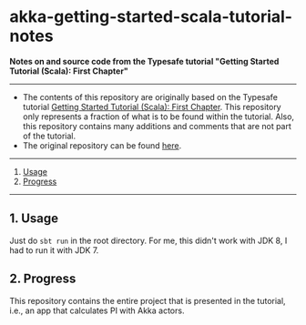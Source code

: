 # akka-getting-started-scala-tutorial-notes

**Notes on and source code from the Typesafe tutorial "Getting Started Tutorial (Scala): First Chapter"**

---

* The contents of this repository are originally based on the Typesafe tutorial [Getting Started Tutorial (Scala): First Chapter](http://doc.akka.io/docs/akka/2.0/intro/getting-started-first-scala.html).
  This repository only represents a fraction of what is to be found within the tutorial.
  Also, this repository contains many additions and comments that are not part of the tutorial.
* The original repository can be found [here](https://github.com/akka/akka/tree/master/akka-tutorials/akka-tutorial-first).

---

1. [Usage](#1-usage)
2. [Progress](#2-progress)

---

## 1. Usage

Just do `sbt run` in the root directory. For me, this didn't work with JDK 8, I had to run it with JDK 7.

## 2. Progress

This repository contains the entire project that is presented in the tutorial, i.e., an app that calculates PI with Akka actors.
